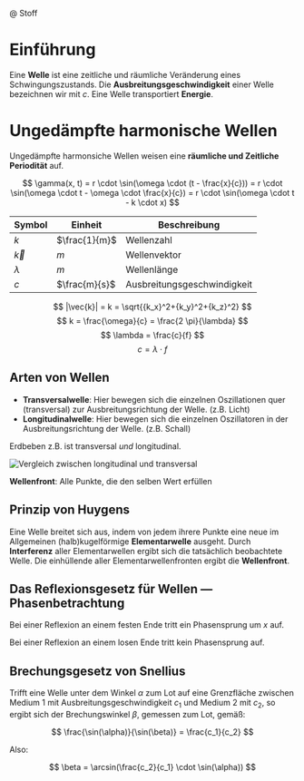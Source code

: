 @ Stoff

# Einführung
Eine **Welle** ist eine zeitliche und räumliche Veränderung eines Schwingungszustands. Die **Ausbreitungsgeschwindigkeit** einer Welle bezeichnen wir mit $c$. Eine Welle transportiert **Energie**.

# Ungedämpfte harmonische Wellen
Ungedämpfte harmonsiche Wellen weisen eine **räumliche und Zeitliche Periodität** auf.

$$
\gamma(x, t) = r \cdot \sin(\omega \cdot (t - \frac{x}{c})) = 
r \cdot \sin(\omega \cdot t - \omega \cdot \frac{x}{c}) = 
r \cdot \sin(\omega \cdot t - k \cdot x)
$$

| Symbol | Einheit | Beschreibung |
|--------|---------|--------------|
| $k$ | $\frac{1}{m}$ | Wellenzahl |
| $\vec{k}$ | $m$ | Wellenvektor |
| $\lambda$ | $m$ | Wellenlänge |
| $c$ | $\frac{m}{s}$ | Ausbreitungsgeschwindigkeit |
$$
|\vec{k}| = k = \sqrt{{k_x}^2+{k_y}^2+{k_z}^2}
$$
$$
k = \frac{\omega}{c} = \frac{2 \pi}{\lambda}
$$
$$
\lambda = \frac{c}{f}
$$
$$
c = \lambda \cdot f
$$

## Arten von Wellen

- **Transversalwelle**: Hier bewegen sich die einzelnen Oszillationen quer (transversal) zur Ausbreitungsrichtung der Welle. (z.B. Licht) 
- **Longitudinalwelle**: Hier bewegen sich die einzelnen Oszillatoren in der Ausbreitungsrichtung der Welle. (z.B. Schall)

Erdbeben z.B. ist transversal *und* longitudinal. 

![Vergleich zwischen longitudinal und transversal](https://www.onlinemathlearning.com/image-files/longitudinal-transverse-waves.png) 

**Wellenfront**: Alle Punkte, die den selben Wert erfüllen 

## Prinzip von Huygens

Eine Welle breitet sich aus, indem von jedem ihrere Punkte eine neue im Allgemeinen (halb)kugelförmige **Elementarwelle** ausgeht. Durch **Interferenz** aller Elementarwellen ergibt sich die tatsächlich beobachtete Welle. Die einhüllende aller Elementarwellenfronten ergibt die **Wellenfront**.

## Das Reflexionsgesetz für Wellen — Phasenbetrachtung 

Bei einer Reflexion an einem festen Ende tritt ein Phasensprung um $x$ auf.

Bei einer Reflexion an einem losen Ende tritt kein Phasensprung auf.

## Brechungsgesetz von Snellius
Trifft eine Welle unter dem Winkel $\alpha$ zum Lot auf eine Grenzfläche zwischen Medium 1 mit Ausbreitungsgeschwindigkeit $c_1$ und Medium 2 mit $c_2$, so ergibt sich der Brechungswinkel $\beta$, gemessen zum Lot, gemäß:

$$
\frac{\sin(\alpha)}{\sin(\beta)} = \frac{c_1}{c_2}
$$

Also:

$$
\beta = \arcsin(\frac{c_2}{c_1} \cdot \sin(\alpha))
$$

